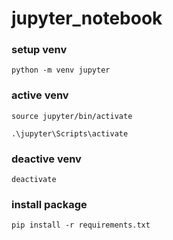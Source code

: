 # jupyter_notebook
### setup venv
```
python -m venv jupyter
```
### active venv
```
source jupyter/bin/activate
```
```
.\jupyter\Scripts\activate
```
### deactive venv
```
deactivate
```
### install package
```
pip install -r requirements.txt
```
